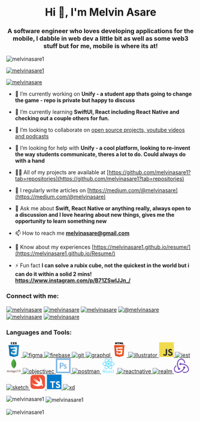 <h1 align="center">Hi 👋, I'm Melvin Asare</h1>
<h3 align="center">A software engineer who loves developing applications for the mobile, I dabble in web dev a little bit as well as some web3 stuff but for me, mobile is where its at!</h3>

<p align="left"> <img src="https://komarev.com/ghpvc/?username=melvinasare1&label=Profile%20views&color=0e75b6&style=flat" alt="melvinasare1" /> </p>

<p align="left"> <a href="https://github.com/ryo-ma/github-profile-trophy"><img src="https://github-profile-trophy.vercel.app/?username=melvinasare1" alt="melvinasare1" /></a> </p>

<p align="left"> <a href="https://twitter.com/melvinasare" target="blank"><img src="https://img.shields.io/twitter/follow/melvinasare?logo=twitter&style=for-the-badge" alt="melvinasare" /></a> </p>

- 🔭 I’m currently working on **Unify - a student app thats going to change the game - repo is private but happy to discuss**

- 🌱 I’m currently learning **SwiftUI, React including React Native and checking out a couple others for fun.**

- 👯 I’m looking to collaborate on [open source projects, youtube videos and podcasts](https://www.youtube.com/c/MelvinAsare)

- 🤝 I’m looking for help with **Unify - a cool platform, looking to re-invent the way students communicate, theres a lot to do. Could always do with a hand**

- 👨‍💻 All of my projects are available at [https://github.com/melvinasare1?tab=repositories](https://github.com/melvinasare1?tab=repositories)

- 📝 I regularly write articles on [https://medium.com/@melvinasare](https://medium.com/@melvinasare)

- 💬 Ask me about **Swift, React Native or anything really, always open to a discussion and I love hearing about new things, gives me the opportunity to learn something new**

- 📫 How to reach me **melvinasare@gmail.com**

- 📄 Know about my experiences [https://melvinasare1.github.io/resume/](https://melvinasare1.github.io/Resume/)

- ⚡ Fun fact **I can solve a rubix cube, not the quickest in the world but i can do it within a solid 2 mins! https://www.instagram.com/p/B71ZSwIJJn_/**

<h3 align="left">Connect with me:</h3>
<p align="left">
<a href="https://twitter.com/melvinasare" target="blank"><img align="center" src="https://raw.githubusercontent.com/rahuldkjain/github-profile-readme-generator/master/src/images/icons/Social/twitter.svg" alt="melvinasare" height="30" width="40" /></a>
<a href="https://linkedin.com/in/melvinasare" target="blank"><img align="center" src="https://raw.githubusercontent.com/rahuldkjain/github-profile-readme-generator/master/src/images/icons/Social/linked-in-alt.svg" alt="melvinasare" height="30" width="40" /></a>
<a href="https://instagram.com/melvinasare" target="blank"><img align="center" src="https://raw.githubusercontent.com/rahuldkjain/github-profile-readme-generator/master/src/images/icons/Social/instagram.svg" alt="melvinasare" height="30" width="40" /></a>
<a href="https://medium.com/@melvinasare" target="blank"><img align="center" src="https://raw.githubusercontent.com/rahuldkjain/github-profile-readme-generator/master/src/images/icons/Social/medium.svg" alt="@melvinasare" height="30" width="40" /></a>
<a href="https://www.youtube.com/c/melvinasare" target="blank"><img align="center" src="https://raw.githubusercontent.com/rahuldkjain/github-profile-readme-generator/master/src/images/icons/Social/youtube.svg" alt="melvinasare" height="30" width="40" /></a>
<a href="https://www.leetcode.com/melvinasare" target="blank"><img align="center" src="https://raw.githubusercontent.com/rahuldkjain/github-profile-readme-generator/master/src/images/icons/Social/leet-code.svg" alt="melvinasare" height="30" width="40" /></a>
</p>

<h3 align="left">Languages and Tools:</h3>
<p align="left"> <a href="https://www.w3schools.com/css/" target="_blank" rel="noreferrer"> <img src="https://raw.githubusercontent.com/devicons/devicon/master/icons/css3/css3-original-wordmark.svg" alt="css3" width="40" height="40"/> </a> <a href="https://www.figma.com/" target="_blank" rel="noreferrer"> <img src="https://www.vectorlogo.zone/logos/figma/figma-icon.svg" alt="figma" width="40" height="40"/> </a> <a href="https://firebase.google.com/" target="_blank" rel="noreferrer"> <img src="https://www.vectorlogo.zone/logos/firebase/firebase-icon.svg" alt="firebase" width="40" height="40"/> </a> <a href="https://git-scm.com/" target="_blank" rel="noreferrer"> <img src="https://www.vectorlogo.zone/logos/git-scm/git-scm-icon.svg" alt="git" width="40" height="40"/> </a> <a href="https://graphql.org" target="_blank" rel="noreferrer"> <img src="https://www.vectorlogo.zone/logos/graphql/graphql-icon.svg" alt="graphql" width="40" height="40"/> </a> <a href="https://www.w3.org/html/" target="_blank" rel="noreferrer"> <img src="https://raw.githubusercontent.com/devicons/devicon/master/icons/html5/html5-original-wordmark.svg" alt="html5" width="40" height="40"/> </a> <a href="https://www.adobe.com/in/products/illustrator.html" target="_blank" rel="noreferrer"> <img src="https://www.vectorlogo.zone/logos/adobe_illustrator/adobe_illustrator-icon.svg" alt="illustrator" width="40" height="40"/> </a> <a href="https://developer.mozilla.org/en-US/docs/Web/JavaScript" target="_blank" rel="noreferrer"> <img src="https://raw.githubusercontent.com/devicons/devicon/master/icons/javascript/javascript-original.svg" alt="javascript" width="40" height="40"/> </a> <a href="https://jestjs.io" target="_blank" rel="noreferrer"> <img src="https://www.vectorlogo.zone/logos/jestjsio/jestjsio-icon.svg" alt="jest" width="40" height="40"/> </a> <a href="https://www.mongodb.com/" target="_blank" rel="noreferrer"> <img src="https://raw.githubusercontent.com/devicons/devicon/master/icons/mongodb/mongodb-original-wordmark.svg" alt="mongodb" width="40" height="40"/> </a> <a href="https://developer.apple.com/library/archive/documentation/Cocoa/Conceptual/ProgrammingWithObjectiveC/Introduction/Introduction.html" target="_blank" rel="noreferrer"> <img src="https://www.vectorlogo.zone/logos/apple_objectivec/apple_objectivec-icon.svg" alt="objectivec" width="40" height="40"/> </a> <a href="https://www.photoshop.com/en" target="_blank" rel="noreferrer"> <img src="https://raw.githubusercontent.com/devicons/devicon/master/icons/photoshop/photoshop-line.svg" alt="photoshop" width="40" height="40"/> </a> <a href="https://postman.com" target="_blank" rel="noreferrer"> <img src="https://www.vectorlogo.zone/logos/getpostman/getpostman-icon.svg" alt="postman" width="40" height="40"/> </a> <a href="https://reactjs.org/" target="_blank" rel="noreferrer"> <img src="https://raw.githubusercontent.com/devicons/devicon/master/icons/react/react-original-wordmark.svg" alt="react" width="40" height="40"/> </a> <a href="https://reactnative.dev/" target="_blank" rel="noreferrer"> <img src="https://reactnative.dev/img/header_logo.svg" alt="reactnative" width="40" height="40"/> </a> <a href="https://realm.io/" target="_blank" rel="noreferrer"> <img src="https://raw.githubusercontent.com/bestofjs/bestofjs-webui/8665e8c267a0215f3159df28b33c365198101df5/public/logos/realm.svg" alt="realm" width="40" height="40"/> </a> <a href="https://redux.js.org" target="_blank" rel="noreferrer"> <img src="https://raw.githubusercontent.com/devicons/devicon/master/icons/redux/redux-original.svg" alt="redux" width="40" height="40"/> </a> <a href="https://www.sketch.com/" target="_blank" rel="noreferrer"> <img src="https://www.vectorlogo.zone/logos/sketchapp/sketchapp-icon.svg" alt="sketch" width="40" height="40"/> </a> <a href="https://developer.apple.com/swift/" target="_blank" rel="noreferrer"> <img src="https://raw.githubusercontent.com/devicons/devicon/master/icons/swift/swift-original.svg" alt="swift" width="40" height="40"/> </a> <a href="https://www.typescriptlang.org/" target="_blank" rel="noreferrer"> <img src="https://raw.githubusercontent.com/devicons/devicon/master/icons/typescript/typescript-original.svg" alt="typescript" width="40" height="40"/> </a> <a href="https://www.adobe.com/products/xd.html" target="_blank" rel="noreferrer"> <img src="https://cdn.worldvectorlogo.com/logos/adobe-xd.svg" alt="xd" width="40" height="40"/> </a> </p>

<p><img align="left" src="https://github-readme-stats.vercel.app/api/top-langs?username=melvinasare1&show_icons=true&locale=en&layout=compact" alt="melvinasare1" /></p>

<p>&nbsp;<img align="center" src="https://github-readme-stats.vercel.app/api?username=melvinasare1&show_icons=true&locale=en" alt="melvinasare1" /></p>

<p><img align="center" src="https://github-readme-streak-stats.herokuapp.com/?user=melvinasare1&" alt="melvinasare1" /></p>
